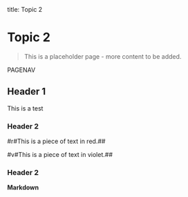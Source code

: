 <frontmatter>
  title: Topic 2
</frontmatter>

<br>

# Topic 2

> This is a placeholder page - more content to be added.


<page-nav-print>PAGENAV</page-nav-print>

## Header 1
This is a test

### Header 2
#r#This is a piece of text in red.##

#v#This is a piece of text in violet.##

### Header 2

<box>

**Markdown**

</box>
